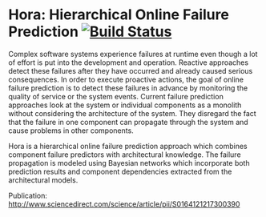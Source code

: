 # Hora: Hierarchical Online Failure Prediction [![Build Status](https://travis-ci.org/hora-prediction/hora.svg?branch=master)](https://travis-ci.org/hora-prediction/hora)

Complex software systems experience failures at runtime even though a lot of effort is put into the development and operation. Reactive approaches detect these failures after they have occurred and already caused serious consequences. In order to execute proactive actions, the goal of online failure prediction is to detect these failures in advance by monitoring the quality of service or the system events. Current failure prediction approaches look at the system or individual components as a monolith without considering the architecture of the system. They disregard the fact that the failure in one component can propagate through the system and cause problems in other components.

Hora is a hierarchical online failure prediction approach which combines component failure predictors with architectural knowledge. The failure propagation is modeled using Bayesian networks which incorporate both prediction results and component dependencies extracted from the architectural models.

Publication: http://www.sciencedirect.com/science/article/pii/S0164121217300390
